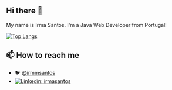 <!--
**irmamsantos/irmamsantos** is a ✨ _special_ ✨ repository because its `README.md` (this file) appears on your GitHub profile.

Here are some ideas to get you started:

- 🔭 I’m currently working on ...
- 🌱 I’m currently learning ...
- 👯 I’m looking to collaborate on ...
- 🤔 I’m looking for help with ...
- 💬 Ask me about ...
- 📫 How to reach me: ...
- 😄 Pronouns: ...
- ⚡ Fun fact: ...
-->

## Hi there 👋

My name is Irma Santos. I'm a Java Web Developer from Portugal! 

[![Top Langs](https://github-readme-stats.vercel.app/api/top-langs/?username=irmamsantos)](https://github.com/anuraghazra/github-readme-stats)


## 📫 How to reach me

- 🐦 [@irmmsantos](https://twitter.com/irmmsantos)
- [![Linkedin: irmasantos](https://img.shields.io/badge/-Irma%20Santos-blue?style=flat-square&logo=Linkedin&logoColor=white&link=https://www.linkedin.com/in/irmasantos/)](https://www.linkedin.com/in/irmasantos/)
